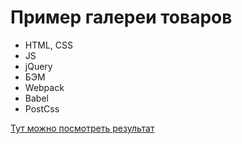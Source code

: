 # Пример галереи товаров
* HTML, CSS
* JS
* jQuery
* БЭМ
* Webpack
* Babel
* PostCss

[Тут можно посмотреть результат](https://artem-mit.github.io/product-gallery/ "Ссылка на GH-Pages")